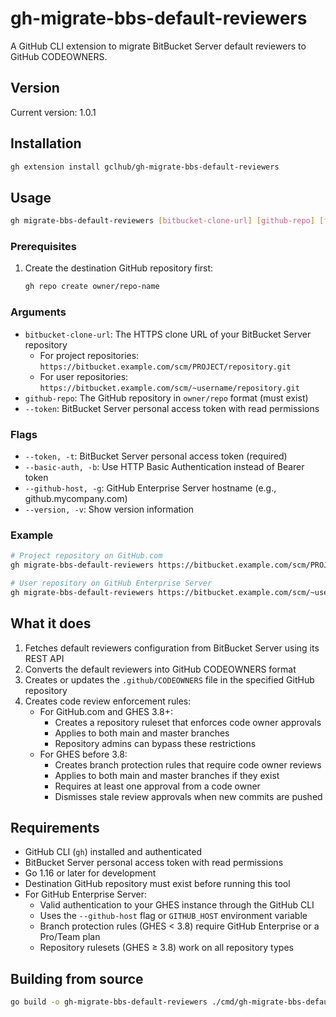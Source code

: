 # gh-migrate-bbs-default-reviewers

A GitHub CLI extension to migrate BitBucket Server default reviewers to GitHub CODEOWNERS.

## Version

Current version: 1.0.1

## Installation

```bash
gh extension install gclhub/gh-migrate-bbs-default-reviewers
```

## Usage

```bash
gh migrate-bbs-default-reviewers [bitbucket-clone-url] [github-repo] [flags]
```

### Prerequisites

1. Create the destination GitHub repository first:
   ```bash
   gh repo create owner/repo-name
   ```

### Arguments

- `bitbucket-clone-url`: The HTTPS clone URL of your BitBucket Server repository
  - For project repositories: `https://bitbucket.example.com/scm/PROJECT/repository.git`
  - For user repositories: `https://bitbucket.example.com/scm/~username/repository.git`
- `github-repo`: The GitHub repository in `owner/repo` format (must exist)
- `--token`: BitBucket Server personal access token with read permissions

### Flags

- `--token, -t`: BitBucket Server personal access token (required)
- `--basic-auth, -b`: Use HTTP Basic Authentication instead of Bearer token
- `--github-host, -g`: GitHub Enterprise Server hostname (e.g., github.mycompany.com)
- `--version, -v`: Show version information

### Example

```bash
# Project repository on GitHub.com
gh migrate-bbs-default-reviewers https://bitbucket.example.com/scm/PROJ/repo-name.git owner/migrated-repo --token mytoken123

# User repository on GitHub Enterprise Server
gh migrate-bbs-default-reviewers https://bitbucket.example.com/scm/~username/repo-name.git owner/migrated-repo --token mytoken123 --github-host github.mycompany.com
```

## What it does

1. Fetches default reviewers configuration from BitBucket Server using its REST API
2. Converts the default reviewers into GitHub CODEOWNERS format
3. Creates or updates the `.github/CODEOWNERS` file in the specified GitHub repository
4. Creates code review enforcement rules:
   - For GitHub.com and GHES 3.8+:
     - Creates a repository ruleset that enforces code owner approvals
     - Applies to both main and master branches
     - Repository admins can bypass these restrictions
   - For GHES before 3.8:
     - Creates branch protection rules that require code owner reviews
     - Applies to both main and master branches if they exist
     - Requires at least one approval from a code owner
     - Dismisses stale review approvals when new commits are pushed

## Requirements

- GitHub CLI (`gh`) installed and authenticated
- BitBucket Server personal access token with read permissions
- Go 1.16 or later for development
- Destination GitHub repository must exist before running this tool
- For GitHub Enterprise Server:
  - Valid authentication to your GHES instance through the GitHub CLI
  - Uses the `--github-host` flag or `GITHUB_HOST` environment variable
  - Branch protection rules (GHES < 3.8) require GitHub Enterprise or a Pro/Team plan
  - Repository rulesets (GHES ≥ 3.8) work on all repository types

## Building from source

```bash
go build -o gh-migrate-bbs-default-reviewers ./cmd/gh-migrate-bbs-default-reviewers
```
